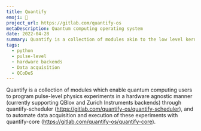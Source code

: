 ```yaml
---
title: Quantify
emoji: 🚀
project_url: https://gitlab.com/quantify-os
metaDescription: Quantum computing operating system
date: 2022-04-28
summary: Quantify is a collection of modules akin to the low level kernel modules for an operating system
tags:
  - python
  - pulse-level
  - hardware backends
  - Data acquisition
  - QCoDeS
---
```


Quantify is a collection of modules which enable quantum computing users to program pulse-level physics experiments in a hardware agnostic manner (currently supporting QBlox and Zurich Instruments backends) through quantify-scheduler (https://gitlab.com/quantify-os/quantify-scheduler), and to automate data acquisition and execution of these experiments with quantify-core (https://gitlab.com/quantify-os/quantify-core).
